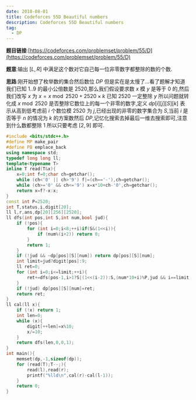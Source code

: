 ```yaml
---
date: 2018-08-01
title: Codeforces 55D Beautiful numbers
description: Codeforces 55D Beautiful numbers
tag:
  - DP
---
```


**题目链接**:[https://codeforces.com/problemset/problem/55/D](https://codeforces.com/problemset/problem/55/D)

**题意**:输出 $[L,R]$ 中满足这个数对它自己每一位非零数字都整除的数的个数.

**思路**:刚开始想了枚举数的集合然后数位 $DP$ 但是实在是太慢了...看了题解才知道我们已知 $1..9$ 的最小公倍数是 $2520$,那么我们假设要求数 $x$ 模 $y$ 是等于 $0$ 的,然后我们改写 $x$ 为 $x=x\bmod 2520+2520\times k$ 已知 $2520$ 一定整除 $y$ 所以问题就转化成 $x\bmod 2520$ 是否整除它数位上的每一个非零的数字,定义 $dp[i][j][S][k]$ 表示从高到低考虑前 $i$ 个数位模 $2520$ 为 $j$,已经出现的非零的数字集合为 $S$,当前 $i$ 是否等于 $n$ 的情况为 $k$ 的方案数然后 $DP$,记忆化搜索去掉最后一维去搜索即可,注意到什么数都整除 $1$ 所以只要考虑 $[2,9]$ 即可.

```cpp
#include <bits/stdc++.h>
#define MP make_pair
#define PB emplace_back
using namespace std;
typedef long long ll;
template<typename T>
inline T read(T&x){
    x=0;int f=0;char ch=getchar();
    while (ch<'0' || ch>'9') f|=(ch=='-'),ch=getchar();
    while (ch>='0' && ch<='9') x=x*10+ch-'0',ch=getchar();
    return x=f?-x:x;
}
const int P=2520;
int T,status,i,digit[20];
ll l,r,ans,dp[20][256][2520];
ll dfs(int pos,int S,int num,bool jud){
	if (!pos){
		for (int i=0;i<8;++i)if(S&(1<<i)){
			if (num%(i+2)) return 0;
		}
		return 1;
	}
	if (!jud && ~dp[pos][S][num]) return dp[pos][S][num];
	int limit=jud?digit[pos]:9;
	ll ret=0;
	for (int i=0;i<=limit;++i){
		ret+=dfs(pos-1,i>1?S|(1<<(i-2)):S,(num*10+i)%P,jud && i==limit);
	}
	if (!jud) dp[pos][S][num]=ret;
	return ret;
}
ll cal(ll x){
	if (!x) return 1;
	int len=0;
	while (x){
		digit[++len]=x%10;
		x/=10;
	}
	return dfs(len,0,0,1);
}
int main(){
	memset(dp,-1,sizeof(dp));
	for (read(T);T--;){
		read(l),read(r);
		printf("%lld\n",cal(r)-cal(l-1));
	}
	return 0;
}
```
